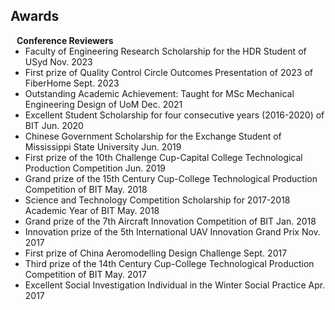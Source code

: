## Awards

<h4 style="margin:0 10px 0;">Conference Reviewers</h4>

<ul style="margin:0 0 5px;">
  <li>Faculty of Engineering Research Scholarship for the HDR Student of USyd Nov. 2023</li>
  <li>First prize of Quality Control Circle Outcomes Presentation of 2023 of FiberHome Sept. 2023</li>
  <li>Outstanding Academic Achievement: Taught for MSc Mechanical Engineering Design of UoM Dec. 2021</li>
  <li>Excellent Student Scholarship for four consecutive years (2016-2020) of BIT Jun. 2020</li>
  <li>Chinese Government Scholarship for the Exchange Student of Mississippi State University Jun. 2019</li>
  <li>First prize of the 10th Challenge Cup-Capital College Technological Production Competition Jun. 2019</li>
  <li>Grand prize of the 15th Century Cup-College Technological Production Competition of BIT May. 2018</li>
  <li>Science and Technology Competition Scholarship for 2017-2018 Academic Year of BIT May. 2018</li>
  <li>Grand prize of the 7th Aircraft Innovation Competition of BIT Jan. 2018</li>
  <li>Innovation prize of the 5th International UAV Innovation Grand Prix Nov. 2017</li>
  <li>First prize of China Aeromodelling Design Challenge Sept. 2017</li>
  <li>Third prize of the 14th Century Cup-College Technological Production Competition of BIT May. 2017</li>
  <li>Excellent Social Investigation Individual in the Winter Social Practice Apr. 2017</li>
</ul>
